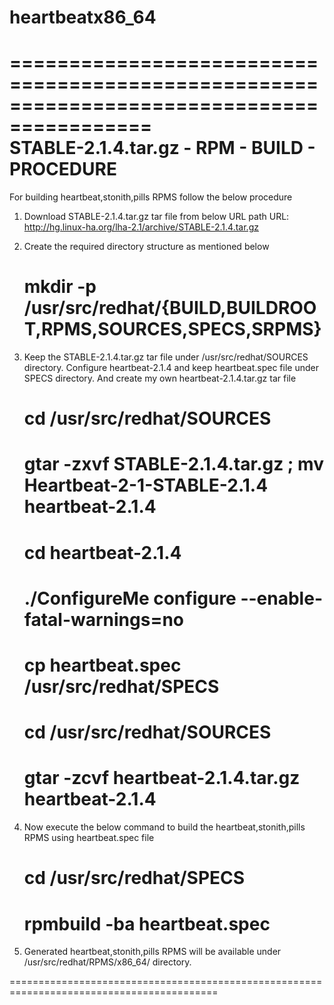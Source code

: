 heartbeatx86_64
===============
==========================================================================================  
            STABLE-2.1.4.tar.gz - RPM - BUILD - PROCEDURE
==========================================================================================     

For building heartbeat,stonith,pills RPMS follow the below procedure

1)  Download STABLE-2.1.4.tar.gz tar file from below URL path
    URL: http://hg.linux-ha.org/lha-2.1/archive/STABLE-2.1.4.tar.gz

2)  Create the required directory structure as mentioned below
    # mkdir -p /usr/src/redhat/{BUILD,BUILDROOT,RPMS,SOURCES,SPECS,SRPMS}
    
3)  Keep the STABLE-2.1.4.tar.gz tar file under /usr/src/redhat/SOURCES directory.
    Configure heartbeat-2.1.4 and keep heartbeat.spec file under SPECS directory. And create my own heartbeat-2.1.4.tar.gz tar file
    # cd /usr/src/redhat/SOURCES
    # gtar -zxvf STABLE-2.1.4.tar.gz ; mv Heartbeat-2-1-STABLE-2.1.4 heartbeat-2.1.4
    # cd heartbeat-2.1.4
    # ./ConfigureMe configure --enable-fatal-warnings=no
    # cp heartbeat.spec /usr/src/redhat/SPECS
    # cd /usr/src/redhat/SOURCES    
    # gtar -zcvf heartbeat-2.1.4.tar.gz heartbeat-2.1.4

4)  Now execute the below command to build the heartbeat,stonith,pills RPMS using heartbeat.spec file
    # cd /usr/src/redhat/SPECS
    # rpmbuild -ba heartbeat.spec

5)  Generated heartbeat,stonith,pills RPMS will be available under /usr/src/redhat/RPMS/x86_64/ directory.

==========================================================================================
